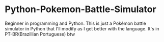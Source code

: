 # Python-Pokemon-Battle-Simulator
Beginner in programming and Python. This is just a Pokémon battle simulator in Python that I'll modify as I get better with the language.
 It's in PT-BR(Brazillian Portuguese) btw
